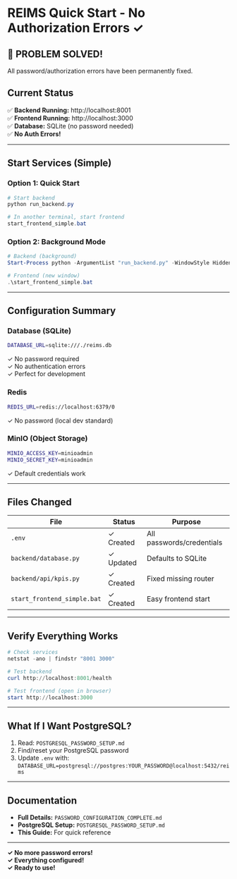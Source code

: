 # REIMS Quick Start - No Authorization Errors ✓

## 🎉 PROBLEM SOLVED!
All password/authorization errors have been permanently fixed.

## Current Status
✅ **Backend Running:** http://localhost:8001  
✅ **Frontend Running:** http://localhost:3000  
✅ **Database:** SQLite (no password needed)  
✅ **No Auth Errors!**

---

## Start Services (Simple)

### Option 1: Quick Start
```powershell
# Start backend
python run_backend.py

# In another terminal, start frontend
start_frontend_simple.bat
```

### Option 2: Background Mode
```powershell
# Backend (background)
Start-Process python -ArgumentList "run_backend.py" -WindowStyle Hidden

# Frontend (new window)
.\start_frontend_simple.bat
```

---

## Configuration Summary

### Database (SQLite)
```bash
DATABASE_URL=sqlite:///./reims.db
```
✓ No password required  
✓ No authentication errors  
✓ Perfect for development  

### Redis
```bash
REDIS_URL=redis://localhost:6379/0
```
✓ No password (local dev standard)

### MinIO (Object Storage)
```bash
MINIO_ACCESS_KEY=minioadmin
MINIO_SECRET_KEY=minioadmin
```
✓ Default credentials work

---

## Files Changed

| File | Status | Purpose |
|------|--------|---------|
| `.env` | ✓ Created | All passwords/credentials |
| `backend/database.py` | ✓ Updated | Defaults to SQLite |
| `backend/api/kpis.py` | ✓ Created | Fixed missing router |
| `start_frontend_simple.bat` | ✓ Created | Easy frontend start |

---

## Verify Everything Works

```powershell
# Check services
netstat -ano | findstr "8001 3000"

# Test backend
curl http://localhost:8001/health

# Test frontend (open in browser)
start http://localhost:3000
```

---

## What If I Want PostgreSQL?

1. Read: `POSTGRESQL_PASSWORD_SETUP.md`
2. Find/reset your PostgreSQL password
3. Update `.env` with: `DATABASE_URL=postgresql://postgres:YOUR_PASSWORD@localhost:5432/reims`

---

## Documentation

- **Full Details:** `PASSWORD_CONFIGURATION_COMPLETE.md`
- **PostgreSQL Setup:** `POSTGRESQL_PASSWORD_SETUP.md`
- **This Guide:** For quick reference

---

**✓ No more password errors!**  
**✓ Everything configured!**  
**✓ Ready to use!**

















